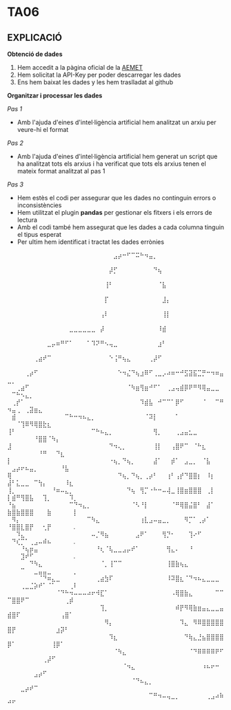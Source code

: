 # TA06
## EXPLICACIÓ

**Obtenció de dades**
1. Hem accedit a la pàgina oficial de la [AEMET](https://opendata.aemet.es/centrodedescargas/productosAEMET)
2. Hem solicitat la API-Key per poder descarregar les dades
3. Ens hem baixat les dades y les hem traslladat al github

**Organitzar i processar les dades**

*Pas 1*

  - Amb l'ajuda d'eines d'intel·ligència artificial hem analitzat un arxiu per veure-hi el format

*Pas 2*

  - Amb l'ajuda d'eines d'intel·ligència artificial hem generat un script que ha analitzat tots els arxius i ha verificat que tots els arxius tenen el mateix format analitzat al pas 1

*Pas 3*

   - Hem estès el codi per assegurar que les dades no continguin errors o inconsistències
   - Hem utilitzat el plugin **pandas** per gestionar els fitxers i els errors de lectura
   - Amb el codi també hem assegurat que les dades a cada columna tinguin el tipus esperat
   - Per ultim hem identificat i tractat les dades errònies 


















⠀⠀⠀⠀⠀⠀⠀⠀⠀⠀⠀⠀⠀⠀⠀⠀⠀⠀⠀⠀⠀⠀⠀⠀⣠⡴⠒⠋⠉⠭⠓⠲⣤⡀⠀⠀⠀⠀⠀⠀⠀⠀⠀⠀⠀⠀⠀⠀⠀⠀⠀⠀⠀⠀⠀⠀⠀⠀⠀⠀⠀⠀⠀⠀⠀
⠀⠀⠀⠀⠀⠀⠀⠀⠀⠀⠀⠀⠀⠀⠀⠀⠀⠀⠀⠀⠀⠀⠀⡼⡋⠀⠀⠀⠀⠀⠀⠀⠀⠙⢦⠀⠀⠀⠀⠀⠀⠀⠀⠀⠀⠀⠀⠀⠀⠀⠀⠀⠀⠀⠀⠀⠀⠀⠀⠀⠀⠀⠀⠀⠀
⠀⠀⠀⠀⠀⠀⠀⠀⠀⠀⠀⠀⠀⠀⠀⠀⠀⠀⠀⠀⠀⠀⢸⠃⠀⠀⠀⠀⠀⠀⠀⠀⠀⠀⠈⣧⠀⠀⠀⠀⠀⠀⠀⠀⠀⠀⠀⠀⠀⠀⠀⠀⠀⠀⠀⠀⠀⠀⠀⠀⠀⠀⠀⠀⠀
⠀⠀⠀⠀⠀⠀⠀⠀⠀⠀⠀⠀⠀⠀⠀⠀⠀⠀⠀⠀⠀⠀⡏⠀⠀⠀⠀⠀⠀⠀⠀⠀⠀⠀⠀⣸⡄⠀⠀⠀⠀⠀⠀⠀⠀⠀⠀⠀⠀⠀⠀⠀⠀⠀⠀⠀⠀⠀⠀⠀⠀⠀⠀⠀⠀
⠀⠀⠀⠀⠀⠀⠀⠀⠀⠀⠀⠀⠀⠀⠀⠀⠀⠀⠀⠀⠀⢠⠇⠀⠀⠀⠀⠀⠀⠀⠀⠀⠀⠀⠀⢸⡇⠀⠀⠀⠀⠀⠀⠀⠀⠀⠀⠀⠀⠀⠀⠀⠀⠀⠀⠀⠀⠀⠀⠀⠀⠀⠀⠀⠀
⠀⠀⠀⠀⠀⠀⠀⠀⠀⠀⠀⠀⠀⠀⣀⣀⣀⣀⣀⣀⠀⡼⠀⠀⠀⠀⠀⠀⠀⠀⠀⠀⠀⠀⠸⣾⠀⠀⠀⠀⠀⠀⠀⠀⠀⠀⠀⠀⠀⠀⠀⠀⠀⠀⠀⠀⠀⠀⠀⠀⠀⠀⠀⠀⠀
⠀⠀⠀⠀⠀⠀⠀⠀⠀⣀⡤⠶⠛⠋⠁⠀⠀⠀⠁⠹⠝⠛⠢⢤⣀⠀⠀⠀⠀⠀⠀⠀⠀⠀⣰⠃⠀⠀⠀⠀⠀⠀⠀⠀⠀⠀⠀⠀⠀⠀⠀⠀⠀⠀⠀⠀⠀⠀⠀⠀⠀⠀⠀⠀⠀
⠀⠀⠀⠀⠀⠀⢀⣴⠞⠉⠀⠀⠀⠀⠀⠀⠀⠀⠀⠀⠀⠀⠀⠑⢨⠛⢦⣄⠀⠀⠀⠀⢀⡼⠋⠀⠀⠀⠀⠀⠀⠀⠀⠀⠀⠀⠀⠀⠀⠀⠀⠀⠀⠀⠀⠀⠀⠀⠀⠀⠀⠀⠀⠀⠀
⠀⠀⠀⠀⢀⡴⠋⠀⠀⠀⠀⠀⠀⠀⠀⠀⠀⠀⠀⠀⠀⠀⠀⠀⠀⠑⠲⣌⠙⢦⣰⠿⠋⢀⣀⡠⠴⠶⠒⠚⣫⣽⣯⣉⡛⠒⠲⠶⣤⣀⡀⠀⠀⠀⠀⠀⠀⠀⠀⠀⠀⠀⠀⠀⠀
⠀⠀⢀⣴⠋⠀⠀⠀⠀⠀⠀⠀⠀⠀⠀⠀⠀⠀⠀⠀⠀⠀⠀⠀⠀⠀⠀⠈⠳⣶⢻⣶⠚⠋⠁⠀⢀⣠⢤⣾⡿⠟⠛⠻⢿⣤⣀⣀⠀⠀⠉⠓⠢⣄⡀⠀⠀⠀⠀⠀⠀⠀⠀⠀⠀
⠀⢀⡞⠁⠀⠀⠀⠀⠀⠀⠀⠀⠀⠀⠀⠀⠀⠀⠀⠀⠀⠀⠀⠀⠀⠀⠀⠀⠀⠀⠹⣾⣧⠀⠚⠉⠉⠁⡿⠋⠀⠀⠀⠀⠈⠀⠀⠉⠛⠲⣤⢀⠀⢀⣽⣶⣄⠀⠀⠀⠀⠀⠀⠀⠀
⠀⣾⠀⠀⠀⠀⠀⠀⠀⠀⠀⠀⠀⠉⠓⠒⠲⠦⣄⡀⠀⠀⠀⠀⠀⠀⠀⠀⠀⠀⠀⠈⠽⡇⠀⠀⠀⠀⠁⠀⠀⠀⠀⠀⠀⠀⠀⠀⠀⠀⠀⠈⢹⠿⠻⢿⣿⣗⣆⠀⠀⠀⠀⠀⠀
⢸⠃⠀⠀⠀⠀⠀⠀⠀⠀⠀⠀⠀⠀⠀⠀⠀⠀⠀⠉⠓⠦⣄⡀⠀⠀⠀⠀⠀⠀⠀⠀⠀⢻⡀⠀⠀⠀⢀⣠⣤⣂⣀⠀⠀⠀⠀⠀⠀⠀⠀⠀⠀⠀⠀⠘⣿⣿⠈⠳⡄⠀⠀⠀⠀
⣸⠀⠀⠀⠀⠀⠀⠀⠀⠀⠀⠀⠀⠀⠀⠀⠀⠀⠀⠀⠀⠀⠀⠙⠲⢄⡀⠀⠀⠀⠀⠀⠀⢸⡇⠀⠀⢠⣿⠟⠉⠀⠈⠓⣆⠀⠀⠀⠀⠀⠀⠀⠀⠀⠀⠀⠘⠛⠀⠀⠙⣆⠀⠀⠀
⡇⠀⠀⠀⠀⠀⠀⠀⠀⠀⠀⠀⠀⠀⠀⠀⠀⠀⠀⠀⠀⠀⠀⠐⢦⡀⠙⢦⡀⠀⠀⠀⠀⣼⠁⠀⠀⡾⠁⠀⣠⣀⡀⠀⠈⣧⠀⠀⠀⠀⣠⡴⠖⠦⣤⡀⠀⠀⠀⠀⠀⠘⣧⠀⠀
⢿⠀⠀⠀⠀⠀⠀⠀⠀⠀⠀⠀⠀⠀⠀⠀⠀⠀⠀⠀⠀⠀⠀⠀⠀⠙⢦⡀⠙⢦⡀⢀⡴⠃⠀⠀⢰⠃⢠⡞⠙⣿⣿⡆⠀⠸⡆⠀⠀⣼⠃⣅⣀⣀⠀⠉⢳⡄⠀⠀⠀⠀⠸⣆⠀
⢸⡀⠀⠀⠀⠀⠀⠀⠀⠀⠘⠶⠤⣄⡀⠀⠀⠀⠀⠀⠀⠀⠀⠀⠀⠀⠀⠙⢦⠀⢻⡉⠐⠓⠒⠤⢼⣀⢸⣿⣶⣿⣿⣿⠀⢀⡇⠀⠀⡇⣾⠛⢻⣿⣧⠀⠀⢹⡀⠀⠀⠀⠀⠹⡀
⠘⣦⠀⠀⠀⠀⠀⠀⠀⠀⠀⠀⠀⠀⠉⠙⠲⣄⡀⠀⠀⠀⠀⠀⠀⠀⠀⠀⠈⠣⠘⡇⠀⠀⠀⠀⠀⠈⠛⢿⣿⣬⣿⠃⠀⣼⠁⠀⠀⣷⣿⣷⣿⣿⣿⠀⠀⠀⣷⠀⠀⠀⠀⠀⡇
⠀⠻⡄⠀⠀⠀⠀⠀⠀⠀⠀⠀⠀⠀⠀⠀⠀⠀⠉⠳⣄⠀⠀⠀⠀⠀⠀⠀⠀⠀⢰⣇⣠⠤⣤⣀⡀⠀⠀⠀⠻⡉⠁⢀⡴⠁⠀⠀⠀⠘⣿⣿⣇⣿⡟⠀⠀⢂⡟⠀⠀⠀⠀⠀.
⠀⠀⠹⣄⠀⠀⠀⠀⠀⠀⠀⠀⠀⠀⠀⠀⠀⠀⠀⠤⡈⠻⣦⠀⠀⠀⠀⠀⠀⣠⠟⠁⠀⠀⠀⢻⡙⠂⠀⠀⠀⢹⠔⠋⠀⠀⠀⠀⠀⠀⠙⢎⡉⠁⢀⣠⠤⠾⠦⠀⠀⠀⠀⠀.⠀
⠀⠀⠀⠘⢦⡶⣤⠀⠀⠀⠀⠀⠀⠀⠀⠀⠀⠀⠀⠀⠘⢆⠈⢧⣀⣀⣠⡤⠞⠁⠀⠀⠀⠀⠀⠀⢻⣄⠄⠀⠀⠘⠀⠀⠀⠀⠀⠀⠀⠀⠀⠀⣹⠞⠋⠀⠀⠀⠀⠀⠀⠀⠀⠀.⠀
⠀⠀⠀⠀⠀⠙⠳⣄⠀⠀⠀⠀⠀⠀⠀⠀⠀⠀⠀⠀⠀⠈⡀⢸⠉⠉⠀⠀⠀⠀⠀⠀⠀⠀⠀⠀⢸⣿⣷⢦⣄⠀⠀⠀⠀⠀⠀⠀⠀⠀⠀⠀⠉⠀⠀⣀⣤⣤⣀⠀⠀⠀⠀⠀⡀
⠀⠀⠀⠀⠀⠀⠀⠈⠙⠶⣄⣀⠀⠀⠀⠀⠀⠀⠀⠀⢀⣴⣳⠏⠀⠀⠀⠀⠀⠀⠀⠀⠀⠀⠀⠀⠸⠽⣿⣆⠈⠙⠲⠦⣄⣀⣀⣀⠀⠀⠀⠀⢀⣀⣈⡵⠞⠁⠈⠁⠀⠀⠀⢀⠇
⠀⠀⠀⠀⠀⠀⠀⠀⠀⠀⠀⠈⠙⠓⠲⠤⠤⠤⠴⠖⠺⣏⠁⠀⠀⠀⠀⠀⠀⠀⠀⠀⠀⠀⠀⠀⠀⠠⢿⣿⣷⣄⠀⠀⠀⠀⠀⠉⠉⠉⣿⣿⠟⠉⠀⠀⠀⠀⠀⠀⠀⠀⢀⡾⠀
⠀⠀⠀⠀⠀⠀⠀⠀⠀⠀⠀⠀⠀⠀⠀⠀⠀⠀⠀⠀⠀⢹⡀⠀⠀⠀⠀⠀⠀⠀⠀⠀⠀⠀⠀⠀⠀⠀⠾⡟⠻⢿⣷⣶⣤⣄⣀⣀⣤⣾⣿⠏⠀⠀⠀⠀⠀⠀⠀⠀⠀⢠⣿⠁⠀
⠀⠀⠀⠀⠀⠀⠀⠀⠀⠀⠀⠀⠀⠀⠀⠀⠀⠀⠀⠀⠀⠀⠻⡄⠀⠀⠀⠀⠀⠀⠀⠀⠀⠀⠀⠀⠀⠀⠀⠹⣄⠀⠻⠿⣿⣿⣿⣿⣿⣿⡟⠀⠀⠀⠀⠀⠀⠀⠀⠀⣰⡽⠃⠀⠀
⠀⠀⠀⠀⠀⠀⠀⠀⠀⠀⠀⠀⠀⠀⠀⠀⠀⠀⠀⠀⠀⠀⠀⠹⣆⠀⠀⠀⠀⠀⠀⠀⠀⠀⠀⠀⠀⠀⠀⠀⠙⢷⣄⣘⣦⣿⣿⣿⣿⡿⠁⠀⠀⠀⠀⠀⠀⠀⠀⢸⡿⠁⠀⠀⠀
⠀⠀⠀⠀⠀⠀⠀⠀⠀⠀⠀⠀⠀⠀⠀⠀⠀⠀⠀⠀⠀⠀⠀⠀⠈⠳⣄⠀⠀⠀⠀⠀⠀⠀⠀⠀⠀⠀⠀⠀⠀⠈⠙⠿⠿⠿⠿⠟⠋⠀⠀⠀⠀⠀⠀⠀⠀⢀⡼⠋⠀⠀⠀⠀⠀
⠀⠀⠀⠀⠀⠀⠀⠀⠀⠀⠀⠀⠀⠀⠀⠀⠀⠀⠀⠀⠀⠀⠀⠀⠀⠀⠈⠲⣄⠀⠀⠀⠀⠀⠀⠀⠀⠀⠀⠀⠀⠀⠀⠀⠰⠦⠖⠒⠀⠀⠀⠀⠀⠀⠀⣠⡴⠋⠀⠀⠀⠀⠀⠀⠀
⠀⠀⠀⠀⠀⠀⠀⠀⠀⠀⠀⠀⠀⠀⠀⠀⠀⠀⠀⠀⠀⠀⠀⠀⠀⠀⠀⠀⠈⠙⠦⣄⡀⠀⠀⠀⠀⠀⠀⠀⠀⠀⠀⠀⠀⠀⠀⠀⠀⠀⠀⠀⣀⡴⠞⠉⠀⠀⠀⠀⠀⠀⠀⠀⠀
⠀⠀⠀⠀⠀⠀⠀⠀⠀⠀⠀⠀⠀⠀⠀⠀⠀⠀⠀⠀⠀⠀⠀⠀⠀⠀⠀⠀⠀⠀⠀⠀⠉⠛⠲⠤⢤⣀⡀⠀⠀⠀⠀⠀⠀⢀⣠⠴⠷⠚⠋
